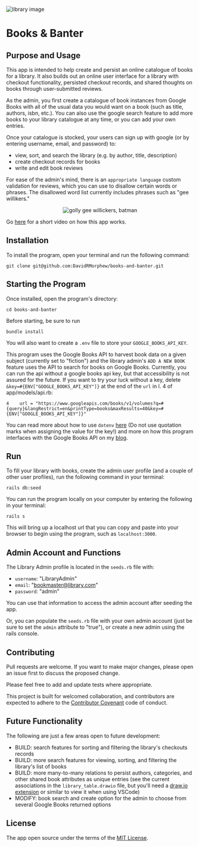 
![library image](https://i.imgur.com/tisbV2F.jpeg)
# Books & Banter

## Purpose and Usage

This app is intended to help create and persist an online catalogue of books for a library. It also builds out an online user interface for a library with checkout functionality, persisted checkout records, and shared thoughts on books through user-submitted reviews.

As the admin, you first create a catalogue of book instances from Google Books with all of the usual data you would want on a book (such as title, authors, isbn, etc.). You can also use the google search feature to add more books to your library catalogue at any time, or you can add your own entries.

Once your catalogue is stocked, your users can sign up with google (or by entering username, email, and password) to:
* view, sort, and search the library (e.g. by author, title, description)
* create checkout records for books
* write and edit book reviews

For ease of the admin's mind, there is an `appropriate language` custom validation for reviews, which you can use to disallow certain words or phrases. The disallowed word list currently includes phrases such as "gee willikers."

<p align="center">
  <img src="https://memegenerator.net/img/instances/75311436.jpg" alt="golly gee willickers, batman">
</p>

Go [here](https://youtu.be/wIQyvTqZ4z4) for a short video on how this app works.

## Installation
To install the program, open your terminal and run the following command:

```
git clone git@github.com:DavidRMorphew/books-and-banter.git
```

## Starting the Program

Once installed, open the program's directory:
```
cd books-and-banter
```
Before starting, be sure to run 
```
bundle install
```

You will also want to create a `.env` file to store your `GOOGLE_BOOKS_API_KEY`.

This program uses the Google Books API to harvest book data on a given subject (currently set to "fiction") and the library admin's `ADD A NEW BOOK` feature uses the API to search for books on Google Books. Currently, you can run the api without a google books api key, but that accessibility is not assured for the future. If you want to try your luck without a key, delete `&key=#{ENV["GOOGLE_BOOKS_API_KEY"]}` at the end of the `url` in l. 4 of app/models/api.rb:
```
4    url = "https://www.googleapis.com/books/v1/volumes?q=#{query}&langRestrict=en&printType=books&maxResults=40&key=#{ENV["GOOGLE_BOOKS_API_KEY"]}"
```

You can read more about how to use `dotenv` [here](https://github.com/bkeepers/dotenv) (Do not use quotation marks when assigning the value for the key!) and more on how this program interfaces with the Google Books API on my [blog](https://davidrmorphew.medium.com/google-books-api-search-filters-in-rails-how-i-learned-to-love-regex-and-send-4795c93f02ac).

## Run

To fill your library with books, create the admin user profile (and a couple of other user profiles), run the following command in your terminal:

```
rails db:seed
```

You can run the program locally on your computer by entering the following in your terminal:

```
rails s
```

This will bring up a localhost url that you can copy and paste into your browser to begin using the program, such as `localhost:3000`.

## Admin Account and Functions

The Library Admin profile is located in the `seeds.rb` file with: 
* `username`: "LibraryAdmin" 
* `email`: "bookmaster@library.com" 
* `password`: "admin"

You can use that information to access the admin account after seeding the app. 

Or, you can populate the `seeds.rb` file with your own admin account (just be sure to set the `admin` attribute to "true"), or create a new admin using the rails console.

## Contributing

Pull requests are welcome. If you want to make major changes, please open an issue first to discuss the proposed change.

Please feel free to add and update tests where appropriate.

This project is built for welcomed collaboration, and contributors are expected to adhere to the [Contributor Covenant](https://www.contributor-covenant.org/) code of conduct.

## Future Functionality

The following are just a few areas open to future development:
- BUILD: search features for sorting and filtering the library's checkouts records
- BUILD: more search features for viewing, sorting, and filtering the library's list of books
- BUILD: more many-to-many relations to persist authors, categories, and other shared book attributes as unique entries (see the current associations in the  `library_table.drawio` file, but you'll need a [draw.io extension](https://marketplace.visualstudio.com/items?itemName=hediet.vscode-drawio) or similar to view it when using VSCode)
- MODIFY: book search and create option for the admin to choose from several Google Books returned options



## License
The app open source under the terms of the [MIT License](https://github.com/DavidRMorphew/books-and-banter/blob/main/LICENSE.txt).